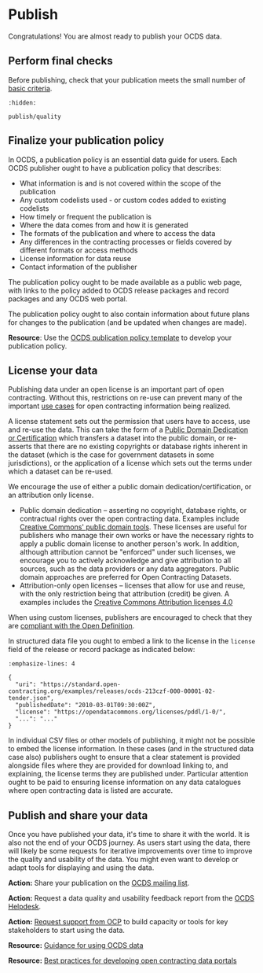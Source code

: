 # Publish

Congratulations! You are almost ready to publish your OCDS data.

## Perform final checks

Before publishing, check that your publication meets the small number of [basic criteria](publish/quality.md#basic-criteria).

```{toctree}
:hidden:

publish/quality
```

## Finalize your publication policy

In OCDS, a publication policy is an essential data guide for users. Each OCDS publisher ought to have a publication policy that describes:

* What information is and is not covered within the scope of the publication
* Any custom codelists used - or custom codes added to existing codelists
* How timely or frequent the publication is
* Where the data comes from and how it is generated
* The formats of the publication and where to access the data
* Any differences in the contracting processes or fields covered by different formats or access methods
* License information for data reuse
* Contact information of the publisher

The publication policy ought to be made available as a public web page, with links to the policy added to OCDS release packages and record packages and any OCDS web portal.

The publication policy ought to also contain information about future plans for changes to the publication (and be updated when changes are made).

**Resource**: Use the [OCDS publication policy template](https://www.open-contracting.org/resources/ocds-1-1-publication-policy-template/) to develop your publication policy.

## License your data

Publishing data under an open license is an important part of open contracting. Without this, restrictions on re-use can prevent many of the important [use cases](design/user_needs) for open contracting information being realized.

A license statement sets out the permission that users have to access, use and re-use the data. This can take the form of a [Public Domain Dedication or Certification](https://creativecommons.org/publicdomain/) which transfers a dataset into the public domain, or re-asserts that there are no existing copyrights or database rights inherent in the dataset (which is the case for government datasets in some jurisdictions), or the application of a license which sets out the terms under which a dataset can be re-used.

We encourage the use of either a public domain dedication/certification, or an attribution only license.

* Public domain dedication – asserting no copyright, database rights, or contractual rights over the open contracting data. Examples include [Creative Commons' public domain tools](https://creativecommons.org/publicdomain/). These licenses are useful for publishers who manage their own works or have the necessary rights to apply a public domain license to another person's work. In addition, although attribution cannot be "enforced" under such licenses, we encourage you to actively acknowledge and give attribution to all sources, such as the data providers or any data aggregators. Public domain approaches are preferred for Open Contracting Datasets.
* Attribution-only open licenses – licenses that allow for use and reuse, with the only restriction being that attribution (credit) be given. A examples includes the [Creative Commons Attribution licenses 4.0](https://creativecommons.org/licenses/by/4.0/)

When using custom licenses, publishers are encouraged to check that they are [compliant with the Open Definition](https://opendefinition.org/licenses/).

In structured data file you ought to embed a link to the license in the `license` field of the release or record package as indicated below:

```{code-block} json
:emphasize-lines: 4

{
  "uri": "https://standard.open-contracting.org/examples/releases/ocds-213czf-000-00001-02-tender.json",
  "publishedDate": "2010-03-01T09:30:00Z",
  "license": "https://opendatacommons.org/licenses/pddl/1-0/",
  "...": "..."
}
```

In individual CSV files or other models of publishing, it might not be possible to embed the license information. In these cases (and in the structured data case also) publishers ought to ensure that a clear statement is provided alongside files where they are provided for download linking to, and explaining, the license terms they are published under. Particular attention ought to be paid to ensuring license information on any data catalogues where open contracting data is listed are accurate.

## Publish and share your data

Once you have published your data, it's time to share it with the world. It is also not the end of your OCDS journey. As users start using the data, there will likely be some requests for iterative improvements over time to improve the quality and usability of the data. You might even want to develop or adapt tools for displaying and using the data.

**Action:** Share your publication on the [OCDS mailing list](../support/index.md#ocds-community).

**Action:** Request a data quality and usability feedback report from the [OCDS Helpdesk](../support/index.md#ocds-helpdesk).

**Action:** [Request support from OCP](mailto:data@open-contracting.org) to build capacity or tools for key stakeholders to start using the data.

**Resource:** [Guidance for using OCDS data](https://www.open-contracting.org/data/data-use/)

**Resource:** [Best practices for developing open contracting data portals](https://www.open-contracting.org/resources/best-practices-open-contracting-portals/)
